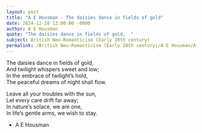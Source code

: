```yaml
---
layout: post
title: "A E Housman - The daisies dance in fields of gold"
date: 2024-12-28 12:00:00 -0000
author: A E Housman
quote: "The daisies dance in fields of gold,  "
subject: British Neo-Romanticism (Early 20th century)
permalink: /British Neo-Romanticism (Early 20th century)/A E Housman/A E Housman - The daisies dance in fields of gold
---
```


The daisies dance in fields of gold,  
And twilight whispers sweet and low;  
In the embrace of twilight’s hold,  
The peaceful dreams of night shall flow.

Leave all your troubles with the sun,  
Let every care drift far away;  
In nature’s solace, we are one,  
In life’s gentle arms, we wish to stay.

- A E Housman

